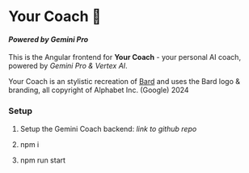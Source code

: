 # Your Coach 🤝

#### <i>Powered by Gemini Pro</i>

This is the Angular frontend for <strong>Your Coach</strong> - your personal AI coach, powered by <i>Gemini Pro & Vertex AI</i>.

Your Coach is an stylistic recreation of [Bard](https://bard.google.com/) and uses the Bard logo & branding, all copyright of Alphabet Inc. (Google) 2024

### Setup

1) Setup the Gemini Coach backend: *link to github repo*

2) npm i

3) npm run start

